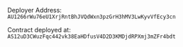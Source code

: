 Deployer Address: `AU1266rWu76eU1XrjRntBhJVQdWxn3pzGrH3hMV3LwKyvVfEcy3cn`

Contract deployed at: `AS12uD3CWuzFqc442vk38EaHDfusV4D2D3KMDjdRPXmj3mZFr4bdt`
